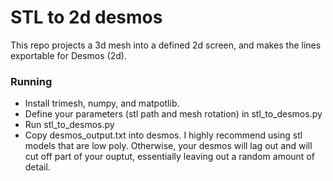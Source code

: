 # STL to 2d desmos
This repo projects a 3d mesh into a defined 2d screen, and makes the lines exportable for Desmos (2d). 
### Running
- Install trimesh, numpy, and matpotlib. 
- Define your parameters (stl path and mesh rotation) in stl_to_desmos.py
- Run stl_to_desmos.py
- Copy desmos_output.txt into desmos. 
I highly recommend using stl models that are low poly. Otherwise, your desmos will lag out and will cut off part of your ouptut, essentially leaving out a random amount of detail. 
